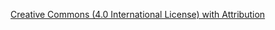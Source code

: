 [Creative Commons (4.0 International License) with Attribution](https://creativecommons.org/licenses/by/4.0/)
